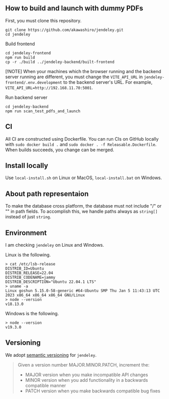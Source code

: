 ## How to build and launch with dummy PDFs
First, you must clone this repository.
```
git clone https://github.com/akawashiro/jendeley.git
cd jendeley
```

Build frontend
```
cd jendeley-frontend
npm run build
cp -r ./build ../jendeley-backend/built-frontend
```

[!NOTE]
When your machines which the browser running and the backend server running are different, you must change the `VITE_API_URL` in `jendeley-frontend/.env.development` to the backend server's URL. For example, `VITE_API_URL=http://192.168.11.70:5001`.

Run backend server
```
cd jendeley-backend
npm run scan_test_pdfs_and_launch
```

## CI
All CI are constructed using Dockerfile. You can run CIs on GitHub locally with `sudo docker build .` and `sudo docker . -f Releasable.Dockerfile`. When builds succeeds, you change can be merged.

## Install locally
Use `local-install.sh` on Linux or MacOS, `local-install.bat` on Windows.

## About path representaion
To make the database cross platform, the database must not include "/" or "\" in path fields. To accomplish this, we handle paths always as `string[]` instead of just `string`.

## Environment
I am checking `jendeley` on Linux and Windows.

Linux is the following.
```
> cat /etc/lsb-release
DISTRIB_ID=Ubuntu
DISTRIB_RELEASE=22.04
DISTRIB_CODENAME=jammy
DISTRIB_DESCRIPTION="Ubuntu 22.04.1 LTS"
> uname -a
Linux goshun 5.15.0-58-generic #64-Ubuntu SMP Thu Jan 5 11:43:13 UTC 2023 x86_64 x86_64 x86_64 GNU/Linux
> node --version
v18.13.0
```

Windows is the following.
```
> node --version
v19.3.0
```

## Versioning
We adopt [semantic versioning](https://semver.org/) for `jendeley`.

> Given a version number MAJOR.MINOR.PATCH, increment the:
> - MAJOR version when you make incompatible API changes
> - MINOR version when you add functionality in a backwards compatible manner
> - PATCH version when you make backwards compatible bug fixes
